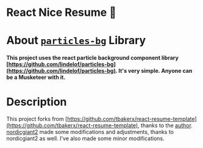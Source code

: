 # React Nice Resume :page_with_curl:

# About [`particles-bg`](https://github.com/lindelof/particles-bg) Library

#### This project uses the react particle background component library [https://github.com/lindelof/particles-bg](https://github.com/lindelof/particles-bg). It's very simple. Anyone can be a Musketeer with it.

# Description

This project forks from [https://github.com/tbakerx/react-resume-template](https://github.com/tbakerx/react-resume-template), thanks to the [author](https://github.com/tbakerx). [nordicgiant2](https://github.com/nordicgiant2) made some modifications and adjustments, thanks to nordicgiant2 as well. I've also made some minor modifications.
